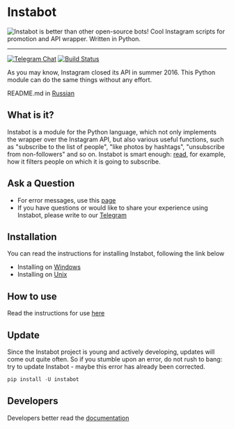 # Instabot
![Instabot is better than other open-source bots!](https://github.com/instagrambot/instabot/blob/master/docs/img/tag%20instabot.png "Instabot is better than other open-source bots!")
Cool Instagram scripts for promotion and API wrapper. Written in Python.
___
[![Telegram Chat](https://img.shields.io/badge/chat%20on-Telegram-blue.svg)](https://t.me/joinchat/AAAAAEHxHAtKhKo4X4r7xg)
[![Build Status](https://travis-ci.org/instagrambot/instabot.svg?branch=master)](https://travis-ci.org/instagrambot/instabot)

As you may know, Instagram closed its API in summer 2016. This Python module can do the same things without any effort.

README.md in [Russian](https://github.com/damirqa/instabot/blob/master/docs/ru/Readme_rus.md)

## What is it?

Instabot is a module for the Python language, which not only implements the wrapper over the Instagram API, but also various useful functions, such as "subscribe to the list of people", "like photos by hashtags", "unsubscribe from non-followers" and so on. Instabot is smart enough: [read](https://github.com/instagrambot/instabot/blob/master/docs/en/Filtration.md), for example, how it filters people on which it is going to subscribe.

## Ask a Question

* For error messages, use this [page](https://github.com/instagrambot/instabot/issues)
* If you have questions or would like to share your experience using Instabot, please write to our [Telegram](https://t.me/instabotproject)

## Installation

You can read the instructions for installing Instabot, following the link below
* Installing on [Windows](https://github.com/instagrambot/instabot/blob/master/docs/en/Installation_on_Windows.md)
* Installing on [Unix](https://github.com/instagrambot/instabot/blob/master/docs/en/Installation_on_Unix.md)

## How to use

Read the instructions for use [here](https://github.com/instagrambot/instabot/blob/master/docs/en/How_to_use.md)

## Update

Since the Instabot project is young and actively developing, updates will come out quite often. So if you stumble upon an error, do not rush to bang: try to update Instabot - maybe this error has already been corrected.

``` python
pip install -U instabot
```

## Developers

Developers better read the [documentation](https://github.com/instagrambot/instabot/blob/master/docs/en/For_developers.md)